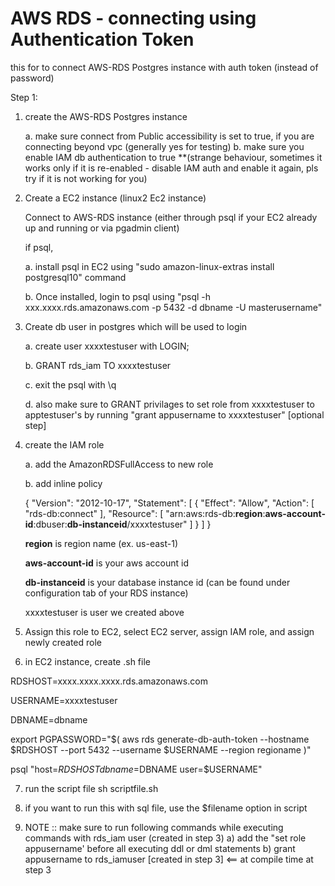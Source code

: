 # AWS RDS - connecting using Authentication Token

this for to connect AWS-RDS Postgres instance with auth token (instead of password)

Step 1:

1. create the AWS-RDS Postgres instance
  
    a. make sure connect from Public accessibility is set to true, if you are connecting beyond vpc (generally yes for testing)
    b. make sure you enable IAM db authentication to true **(strange behaviour, sometimes it works only if it is re-enabled - disable IAM auth and enable it again, pls try if it is not working for you)

2. Create a EC2 instance (linux2 Ec2 instance)

   Connect to AWS-RDS instance (either through psql if your EC2 already up and running or via pgadmin client)
   
   if psql,
   
    a. install psql in EC2 using "sudo amazon-linux-extras install postgresql10" command
    
    b. Once installed, login to psql using "psql -h xxx.xxxx.rds.amazonaws.com  -p 5432 -d dbname -U masterusername"
    
3. Create db user in postgres which will be used to login

    a. create user xxxxtestuser with LOGIN;
    
    b. GRANT rds_iam TO xxxxtestuser
    
    c. exit the psql with \q
    
    d. also make sure to GRANT privilages to set role from xxxxtestuser to apptestuser's by running "grant  appusername to xxxxtestuser" [optional step]
    
4. create the IAM role 

    a. add the AmazonRDSFullAccess to new role
    
    b. add inline policy
    
    {
    "Version": "2012-10-17",
    "Statement": [
        {
            "Effect": "Allow",
            "Action": [
                "rds-db:connect"
            ],
            "Resource": [
                "arn:aws:rds-db:**region**:**aws-account-id**:dbuser:**db-instanceid**/xxxxtestuser"
            ]
        }
    ]
}

    **region** is region name (ex. us-east-1)
    
    **aws-account-id** is your aws account id
    
    **db-instanceid** is your database instance id (can be found under configuration tab of your RDS instance)
    
    xxxxtestuser is user we created above

5. Assign this role to EC2, select EC2 server, assign IAM role, and assign newly created role

6. in EC2 instance, create .sh file

RDSHOST=xxxx.xxxx.xxxx.rds.amazonaws.com

USERNAME=xxxxtestuser

DBNAME=dbname

export PGPASSWORD="$( aws rds generate-db-auth-token --hostname $RDSHOST --port 5432 --username $USERNAME --region regioname )"

psql "host=$RDSHOST dbname=$DBNAME user=$USERNAME"

7. run the script file sh scriptfile.sh

8. if you want to run this with sql file, use the $filename option in script

9. NOTE :: make sure to run following commands while executing commands with rds_iam user (created in step 3)
      a) add the "set role  appusername' before all executing ddl or dml statements
      b) grant  appusername to rds_iamuser [created in step 3]  <== at compile time at step 3
